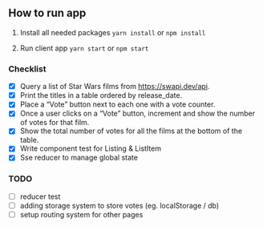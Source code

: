 ## How to run app

1. Install all needed packages
   `yarn install` or `npm install`

1. Run client app
   `yarn start` or `npm start`

### Checklist

- [x] Query a list of Star Wars films from https://swapi.dev/api.
- [x] Print the titles in a table ordered by release_date.
- [x] Place a “Vote” button next to each one with a vote counter.
- [x] Once a user clicks on a “Vote” button, increment and show the number of votes for that film.
- [x] Show the total number of votes for all the films at the bottom of the table.
- [x] Write component test for Listing & ListItem
- [x] Sse reducer to manage global state

### TODO

- [ ] reducer test
- [ ] adding storage system to store votes (eg. localStorage / db)
- [ ] setup routing system for other pages
